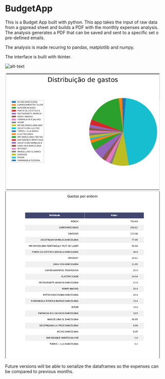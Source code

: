 # BudgetApp

This is a Budget App built with python. This app takes the input of raw data from a gspread sheet and builds a PDF with the monthly expenses analysis.
The analysis generates a PDF that can be saved and sent to a specific set o pre-defined emails.

The analysis is made recuring to pandas, matplotlib and numpy. 

The interface is built with tkinter.

![alt-text](budgetapp.PNG "Application preview")

![alt-text](BudgetApp\pdfPage1.PNG "Analysis1")
![alt-text](BudgetApp\pdfPage2.PNG "Analysis2")

Future versions will be able to serialize the dataframes so the expenses can be compared to previous months.
